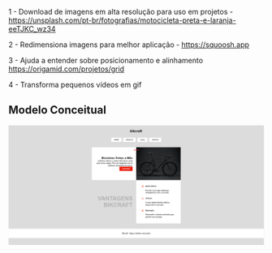 1 - Download de imagens em alta resolução para uso em projetos -
https://unsplash.com/pt-br/fotografias/motocicleta-preta-e-laranja-eeTJKC_wz34

2 - Redimensiona imagens para melhor aplicação - https://squoosh.app

3 - Ajuda a entender sobre posicionamento e alinhamento
https://origamid.com/projetos/grid

4 - Transforma pequenos vídeos em gif

## Modelo Conceitual

![Layout](img/Layout.PNG)
